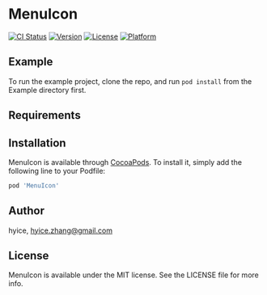 # MenuIcon

[![CI Status](http://img.shields.io/travis/hyice/MenuIcon.svg?style=flat)](https://travis-ci.org/hyice/MenuIcon)
[![Version](https://img.shields.io/cocoapods/v/MenuIcon.svg?style=flat)](http://cocoapods.org/pods/MenuIcon)
[![License](https://img.shields.io/cocoapods/l/MenuIcon.svg?style=flat)](http://cocoapods.org/pods/MenuIcon)
[![Platform](https://img.shields.io/cocoapods/p/MenuIcon.svg?style=flat)](http://cocoapods.org/pods/MenuIcon)

## Example

To run the example project, clone the repo, and run `pod install` from the Example directory first.

## Requirements

## Installation

MenuIcon is available through [CocoaPods](http://cocoapods.org). To install
it, simply add the following line to your Podfile:

```ruby
pod 'MenuIcon'
```

## Author

hyice, hyice.zhang@gmail.com

## License

MenuIcon is available under the MIT license. See the LICENSE file for more info.
